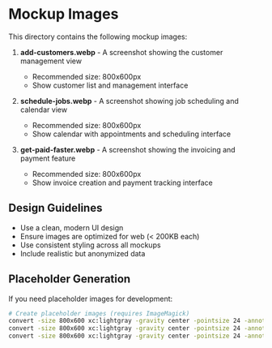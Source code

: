 # Mockup Images

This directory contains the following mockup images:

1. **add-customers.webp** - A screenshot showing the customer management view
   - Recommended size: 800x600px
   - Show customer list and management interface
   
2. **schedule-jobs.webp** - A screenshot showing job scheduling and calendar view
   - Recommended size: 800x600px
   - Show calendar with appointments and scheduling interface
   
3. **get-paid-faster.webp** - A screenshot showing the invoicing and payment feature
   - Recommended size: 800x600px
   - Show invoice creation and payment tracking interface

## Design Guidelines

- Use a clean, modern UI design
- Ensure images are optimized for web (< 200KB each)
- Use consistent styling across all mockups
- Include realistic but anonymized data

## Placeholder Generation

If you need placeholder images for development:
```bash
# Create placeholder images (requires ImageMagick)
convert -size 800x600 xc:lightgray -gravity center -pointsize 24 -annotate +0+0 'Add Customers Mockup' add-customers.webp
convert -size 800x600 xc:lightgray -gravity center -pointsize 24 -annotate +0+0 'Schedule Jobs Mockup' schedule-jobs.webp
convert -size 800x600 xc:lightgray -gravity center -pointsize 24 -annotate +0+0 'Get Paid Faster Mockup' get-paid-faster.webp
```

